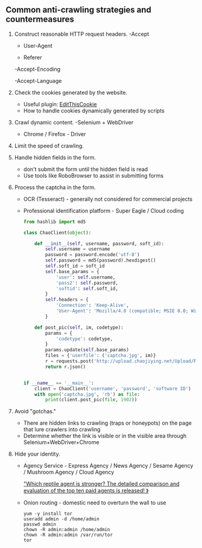 ## Common anti-crawling strategies and countermeasures

1. Construct reasonable HTTP request headers.
   -Accept

   - User-Agent

   - Referer
   
   -Accept-Encoding
   
   -Accept-Language
2. Check the cookies generated by the website.
   - Useful plugin: [EditThisCookie](http://www.editthiscookie.com/)
   - How to handle cookies dynamically generated by scripts
3. Crawl dynamic content.
   -Selenium + WebDriver
   - Chrome / Firefox - Driver
4. Limit the speed of crawling.
5. Handle hidden fields in the form.
   - don't submit the form until the hidden field is read
   - Use tools like RoboBrowser to assist in submitting forms
6. Process the captcha in the form.
   - OCR (Tesseract) - generally not considered for commercial projects

   - Professional identification platform - Super Eagle / Cloud coding

     ````Python
     from hashlib import md5
     
     class ChaoClient(object):
     
         def __init__(self, username, password, soft_id):
             self.username = username
             password = password.encode('utf-8')
             self.password = md5(password).hexdigest()
             self.soft_id = soft_id
             self.base_params = {
                 'user': self.username,
                 'pass2': self.password,
                 'softid': self.soft_id,
             }
             self.headers = {
                 'Connection': 'Keep-Alive',
                 'User-Agent': 'Mozilla/4.0 (compatible; MSIE 8.0; Windows NT 5.1; Trident/4.0)',
             }
     
         def post_pic(self, im, codetype):
             params = {
                 'codetype': codetype,
             }
             params.update(self.base_params)
             files = {'userfile': ('captcha.jpg', im)}
             r = requests.post('http://upload.chaojiying.net/Upload/Processing.php', data=params, files=files, headers=self.headers)
             return r.json()
     
     
     if __name__ == '__main__':
         client = ChaoClient('username', 'password', 'software ID')
         with open('captcha.jpg', 'rb') as file:
             print(client.post_pic(file, 1902))
     ````

7. Avoid "gotchas."
   - There are hidden links to crawling (traps or honeypots) on the page that lure crawlers into crawling
   - Determine whether the link is visible or in the visible area through Selenium+WebDriver+Chrome
8. Hide your identity.
   - Agency Service - Express Agency / News Agency / Sesame Agency / Mushroom Agency / Cloud Agency

     ["Which reptile agent is stronger? The detailed comparison and evaluation of the top ten paid agents is released! 》](https://cuiqingcai.com/5094.html)

   - Onion routing - domestic need to overturn the wall to use

     ```Shell
     yum -y install tor
     useradd admin -d /home/admin
     passwd admin
     chown -R admin:admin /home/admin
     chown -R admin:admin /var/run/tor
     tor
     ````